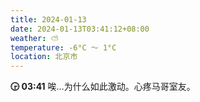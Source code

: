 ```yaml
---
title: 2024-01-13
date: 2024-01-13T03:41:12+08:00
weather: ⛅️
temperature: -6°C ～ 1°C
location: 北京市
---
```


**🕞 03:41** 唉…为什么如此激动。心疼马哥室友。